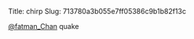 Title: chirp
Slug: 713780a3b055e7ff05386c9b1b82f13c

<a href="http://twitter.com/fatman_Chan">@fatman_Chan</a> quake
